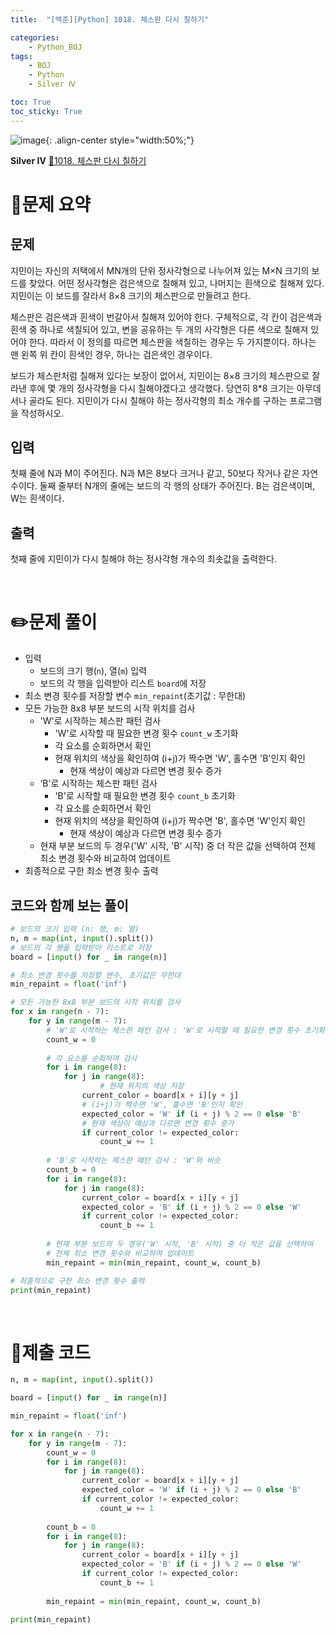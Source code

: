 ```yaml
---
title:  "[백준][Python] 1018. 체스판 다시 칠하기" 

categories: 
    - Python_BOJ
tags: 
    - BOJ
    - Python
    - Silver Ⅳ

toc: True
toc_sticky: True
---
```

![image](https://github.com/user-attachments/assets/32319fe8-99e9-4031-b5d1-9f1909b510dc){: .align-center style="width:50%;"}

**Silver Ⅳ** 
[🔗1018. 체스판 다시 칠하기](https://www.acmicpc.net/problem/1018)

# 📝문제 요약
## 문제

지민이는 자신의 저택에서 MN개의 단위 정사각형으로 나누어져 있는 M×N 크기의 보드를 찾았다. 어떤 정사각형은 검은색으로 칠해져 있고, 나머지는 흰색으로 칠해져 있다. 지민이는 이 보드를 잘라서 8×8 크기의 체스판으로 만들려고 한다.

체스판은 검은색과 흰색이 번갈아서 칠해져 있어야 한다. 구체적으로, 각 칸이 검은색과 흰색 중 하나로 색칠되어 있고, 변을 공유하는 두 개의 사각형은 다른 색으로 칠해져 있어야 한다. 따라서 이 정의를 따르면 체스판을 색칠하는 경우는 두 가지뿐이다. 하나는 맨 왼쪽 위 칸이 흰색인 경우, 하나는 검은색인 경우이다.

보드가 체스판처럼 칠해져 있다는 보장이 없어서, 지민이는 8×8 크기의 체스판으로 잘라낸 후에 몇 개의 정사각형을 다시 칠해야겠다고 생각했다. 당연히 8*8 크기는 아무데서나 골라도 된다. 지민이가 다시 칠해야 하는 정사각형의 최소 개수를 구하는 프로그램을 작성하시오.

## 입력

첫째 줄에 N과 M이 주어진다. N과 M은 8보다 크거나 같고, 50보다 작거나 같은 자연수이다. 둘째 줄부터 N개의 줄에는 보드의 각 행의 상태가 주어진다. B는 검은색이며, W는 흰색이다.

## 출력

첫째 줄에 지민이가 다시 칠해야 하는 정사각형 개수의 최솟값을 출력한다.


<br>

# ✏️문제 풀이
- 입력
    - 보드의 크기 행(`n`), 열(`m`) 입력
    - 보드의 각 행을 입력받아 리스트 `board`에 저장
- 최소 변경 횟수를 저장할 변수 `min_repaint`(초기값 : 무한대)
- 모든 가능한 8x8 부분 보드의 시작 위치를 검사
    - 'W'로 시작하는 체스판 패턴 검사
        - 'W'로 시작할 때 필요한 변경 횟수 `count_w` 초기화
        - 각 요소를 순회하면서 확인
        - 현재 위치의 색상을 확인하여 (i+j)가 짝수면 'W', 홀수면 'B'인지 확인
            - 현재 색상이 예상과 다르면 변경 횟수 증가
    - ‘B'로 시작하는 체스판 패턴 검사
        - 'B'로 시작할 때 필요한 변경 횟수 `count_b` 초기화
        - 각 요소를 순회하면서 확인
        - 현재 위치의 색상을 확인하여 (i+j)가 짝수면 'B', 홀수면 'W'인지 확인
            - 현재 색상이 예상과 다르면 변경 횟수 증가
    - 현재 부분 보드의 두 경우('W' 시작, 'B' 시작) 중 더 작은 값을 선택하여 전체 최소 변경 횟수와 비교하여 업데이트
- 최종적으로 구한 최소 변경 횟수 출력

## 코드와 함께 보는 풀이

```python
# 보드의 크기 입력 (n: 행, m: 열)
n, m = map(int, input().split())
# 보드의 각 행을 입력받아 리스트로 저장
board = [input() for _ in range(n)]

# 최소 변경 횟수를 저장할 변수, 초기값은 무한대
min_repaint = float('inf')  

# 모든 가능한 8x8 부분 보드의 시작 위치를 검사
for x in range(n - 7):
    for y in range(m - 7):
        # 'W'로 시작하는 체스판 패턴 검사 : 'W'로 시작할 때 필요한 변경 횟수 초기화
        count_w = 0 
        
        # 각 요소를 순회하며 검사 
        for i in range(8):
            for j in range(8):
		            # 현재 위치의 색상 저장
                current_color = board[x + i][y + j]
                # (i+j)가 짝수면 'W', 홀수면 'B'인지 확인
                expected_color = 'W' if (i + j) % 2 == 0 else 'B'
                # 현재 색상이 예상과 다르면 변경 횟수 증가
                if current_color != expected_color:
                    count_w += 1 
        
        # 'B'로 시작하는 체스판 패턴 검사 : 'W'와 비슷
        count_b = 0
        for i in range(8):
            for j in range(8):
                current_color = board[x + i][y + j]
                expected_color = 'B' if (i + j) % 2 == 0 else 'W'
                if current_color != expected_color:
                    count_b += 1 
        
        # 현재 부분 보드의 두 경우('W' 시작, 'B' 시작) 중 더 작은 값을 선택하여
        # 전체 최소 변경 횟수와 비교하여 업데이트
        min_repaint = min(min_repaint, count_w, count_b)

# 최종적으로 구한 최소 변경 횟수 출력
print(min_repaint)
```

<br>

# 💯제출 코드
```python
n, m = map(int, input().split())

board = [input() for _ in range(n)]

min_repaint = float('inf')

for x in range(n - 7):
    for y in range(m - 7):
        count_w = 0
        for i in range(8):
            for j in range(8):
                current_color = board[x + i][y + j]
                expected_color = 'W' if (i + j) % 2 == 0 else 'B'
                if current_color != expected_color:
                    count_w += 1
        
        count_b = 0
        for i in range(8):
            for j in range(8):
                current_color = board[x + i][y + j]
                expected_color = 'B' if (i + j) % 2 == 0 else 'W'
                if current_color != expected_color:
                    count_b += 1
        
        min_repaint = min(min_repaint, count_w, count_b)

print(min_repaint)
```